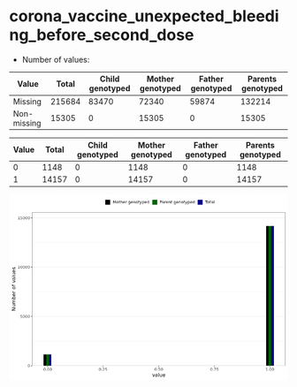 # corona_vaccine_unexpected_bleeding_before_second_dose
- Number of values:

| Value | Total | Child genotyped | Mother genotyped | Father genotyped | Parents genotyped |
| ----- | ----- | --------------- | ---------------- | ---------------- |---------------- |
| Missing | 215684 | 83470 | 72340 | 59874 | 132214 |
| Non-missing | 15305 | 0 | 15305 | 0 | 15305 |

| Value | Total | Child genotyped | Mother genotyped | Father genotyped | Parents genotyped |
| ----- | ----- | --------------- | ---------------- | ---------------- |---------------- |
| 0 | 1148 | 0 | 1148 | 0 | 1148 |
| 1 | 14157 | 0 | 14157 | 0 | 14157 |



![](corona_vaccine_unexpected_bleeding_before_second_dose_n.png)



